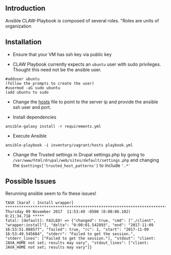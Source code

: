 ## Introduction
Ansible 
CLAW-Playbook is composed of several roles.  "Roles are units of organization 




## Installation
* Ensure that your VM has ssh key via public key

* CLAW Playbook currently expects an `ubuntu` user with sudo privileges.  Thought this need not be the ansible user.

```
#adduser ubuntu
(follow the prompts to create the user)
#usermod -aG sudo ubuntu
(add ubuntu to sudo
```

* Change the [hosts](https://github.com/Islandora-Devops/claw-playbook/blob/master/inventory/vagrant/hosts) file to point to the server ip and provide the ansible ssh user and port.  

* Install dependencies
```
ansible-galaxy install -r requirements.yml
```
* Execute Ansible
```
ansible-playbook -i inventory/vagrant/hosts playbook.yml
```

* Change the Trusted settings in Drupal settings.php by going to `/var/www/html/drupal/web/sites/default/settings.php` and changing the `$settings['trusted_host_patterns']` to include `'.*'`
## Possible Issues
Rerunning ansible seem to fix these issues!

```
TASK [karaf : Install wrapper] ***************************************************************************************************************************************
Thursday 09 November 2017  11:53:49 -0500 (0:00:06.102)       0:21:34.718 ***** 
fatal: [default]: FAILED! => {"changed": true, "cmd": ["./client", "wrapper:install"], "delta": "0:00:01.542893", "end": "2017-11-09 16:53:51.088577", "failed": true, "rc": 1, "start": "2017-11-09 16:53:49.545684", "stderr": "Failed to get the session.", "stderr_lines": ["Failed to get the session."], "stdout": "client: JAVA_HOME not set; results may vary", "stdout_lines": ["client: JAVA_HOME not set; results may vary"]}
```
